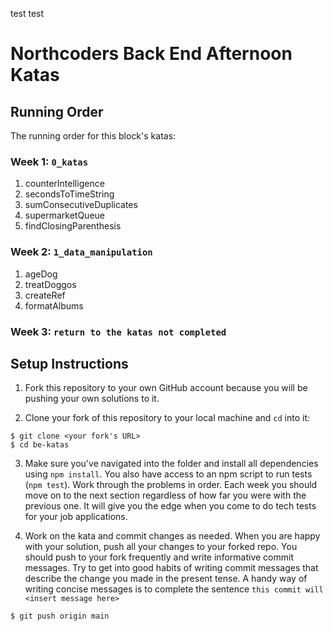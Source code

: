 test test

# Northcoders Back End Afternoon Katas

## Running Order

The running order for this block's katas:

### Week 1: `0_katas`

1. counterIntelligence
2. secondsToTimeString
3. sumConsecutiveDuplicates
4. supermarketQueue
5. findClosingParenthesis

### Week 2: `1_data_manipulation`

1. ageDog
2. treatDoggos
3. createRef
4. formatAlbums

### Week 3: `return to the katas not completed`

## Setup Instructions

1. Fork this repository to your own GitHub account because you will be pushing your own solutions to it.

2. Clone your fork of this repository to your local machine and `cd` into it:

```
$ git clone <your fork's URL>
$ cd be-katas
```

3. Make sure you've navigated into the folder and install all dependencies using `npm install`. You also have access to an npm script to run tests (`npm test`). Work through the problems in order. Each week you should move on to the next section regardless of how far you were with the previous one. It will give you the edge when you come to do tech tests for your job applications.

4. Work on the kata and commit changes as needed. When you are happy with your solution, push all your changes to your forked repo. You should push to your fork frequently and write informative commit messages. Try to get into good habits of writing commit messages that describe the change you made in the present tense. A handy way of writing concise messages is to complete the sentence `this commit will <insert message here>`

```
$ git push origin main
```
